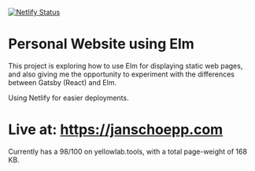 [![Netlify Status](https://api.netlify.com/api/v1/badges/9678c091-bfa9-4c81-947b-e2f113176995/deploy-status)](https://app.netlify.com/sites/janschoepp-prod/deploys)

# Personal Website using Elm
This project is exploring how to use Elm for displaying static web pages, and also giving me the opportunity to experiment with the differences between Gatsby (React) and Elm.  

Using Netlify for easier deployments.

# Live at: https://janschoepp.com  

Currently has a 98/100 on yellowlab.tools, with a total page-weight of 168 KB.



